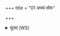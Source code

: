 +++
title = "01 अभयं सोमः"

+++
<details><summary>मूलम् (WS)</summary>

अभयं सोमः सविता कृणोत्वभयं द्यावापृथिवी उभे । तु. शौ.सं. ६.४०  
अभयं स्वरन्तरिक्षं नो अस्तु सप्तऋषीणां हविषाभयं नोऽस्तु ॥ १ ॥
</details>